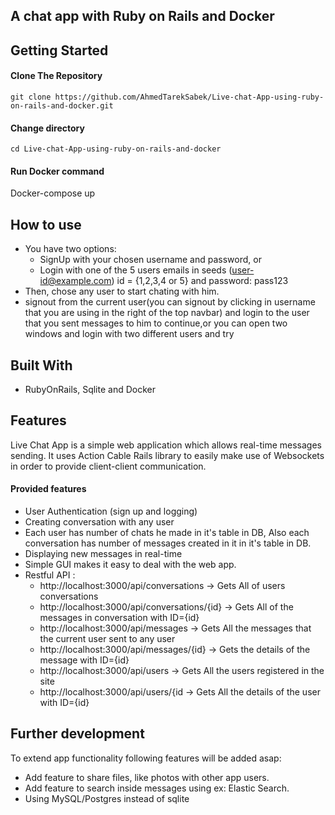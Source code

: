 A chat app with Ruby on Rails and Docker
------

Getting Started
------

#### Clone The Repository
`git clone https://github.com/AhmedTarekSabek/Live-chat-App-using-ruby-on-rails-and-docker.git`

#### Change directory
`cd Live-chat-App-using-ruby-on-rails-and-docker`

#### Run Docker command
Docker-compose up

How to use
------
- You have two options:
  - SignUp with your chosen username and password, or
  - Login with one of the 5 users emails in seeds (user-id@example.com) id = {1,2,3,4 or 5}
     and password: pass123
- Then, chose any user to start chating with him.
- signout from the current user(you can signout by clicking in username that you are using in the right of the top navbar) and login to the user that you sent messages to him to continue,or
  you can open two windows and login with two different users and try

Built With
------
- RubyOnRails, Sqlite and Docker

## Features

Live Chat App is a simple web application which allows real-time messages 
sending. It uses Action Cable Rails library to easily make use of Websockets
in order to provide client-client communication. 

#### Provided features

 - User Authentication (sign up and logging)
 - Creating conversation with any user
 - Each user has number of chats he made in it's table in DB,
   Also each conversation has number of messages created in it in it's table in DB.
 - Displaying new messages in real-time
 - Simple GUI makes it easy to deal with the web app.
 - Restful API :
      - http://localhost:3000/api/conversations  -> Gets All of users conversations
      - http://localhost:3000/api/conversations/{id} -> Gets All of the messages in conversation with ID={id} 
      - http://localhost:3000/api/messages  -> Gets All the messages that the current user sent to any user
      - http://localhost:3000/api/messages/{id} -> Gets the details of the message with ID={id}
      - http://localhost:3000/api/users -> Gets All the users registered in the site
      - http://localhost:3000/api/users/{id -> Gets All the details of the user with ID={id}

## Further development

To extend app functionality following features will be added asap:
 - Add feature to share files, like photos with other app users.
 - Add feature to search inside messages using ex: Elastic Search.
 - Using MySQL/Postgres instead of sqlite 
